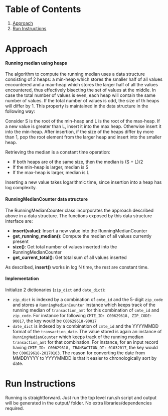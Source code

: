 # Table of Contents
1. [Approach](README.md#approach)
2. [Run Instructions](README.md#run-instruction)

# Approach
#### Running median using heaps
The algorithm to compute the running median uses a data structure consisting of 2 heaps: a min-heap which stores the smaller half of all values encountered and a max-heap which stores the larger half of all the values encountered, thus effectively bisecting the set of values at the middle.
In case the total number of values is even, each heap will contain the same number of values. If the total number of values is odd, the size of th heaps will differ by 1. This property is maintained in the data structure in the following way:

Consider S is the root of the min-heap and L is the root of the max-heap.
If a new value is greater than L, insert it into the max heap. Otherwise insert it into the min-heap.
After insertion, if the size of the heaps differ by more than 1, pop the root element from the larger heap and insert into the smaller heap.

Retrieving the median is a constant time operation:
* If both heaps are of the same size, then the median is (S + L)/2
* If the min-heap is larger, median is S
* If the max-heap is larger, median is L

Inserting a new value takes logarithmic time, since insertion into a heap has log complexity.

#### RunningMedianCounter data structure
The RunningMedianCounter class incorporates the approach described above in a data structure. The functions exposed by this data structure interface are:
- <b>insert(value)</b>: Insert a new value into the RunningMedianCounter
- <b>get_running_median()</b>: Compute the median of all values currently present
- <b>size()</b>: Get total number of values inserted into the RunningMedianCounter
- <b>get_current_total()</b>: Get total sum of all values inserted

As described, <b>insert()</b> works in log N time, the rest are constant time.

#### Implementation
Initialize 2 dictionaries (`zip_dict` and `date_dict`): 
* `zip_dict` is indexed by a combination of `cmte_id` and the 5-digit `zip_code` and stores a `RunningMedianCounter` instance which keeps track of the running median of `transaction_amt` for this combination of `cmte_id` and `zip_code`. For instance for following `CMTE_ID: C00629618, ZIP_CODE: 90017`, the key would be `C00629618-90017`
* `date_dict` is indexed by a combination of `cmte_id` and the YYYYMMDD format of the `transaction_date`. The value stored is again an instance of `RunningMedianCounter` which keeps track of the running median `transaction_amt` for that combination. For instance, for an input record having `CMTE_ID: C00629618, TRANSACTION_DT: 01032017`, the key would be `C00629618-20170103`.
The reason for converting the date from MMDDYYYY to YYYYMMDD is that it easier to chronologically sort by date.



# Run Instructions
Running is straightforward. Just run the top level run.sh script and output will be generated in the output/ folder.
No extra libraries/dependencies required.